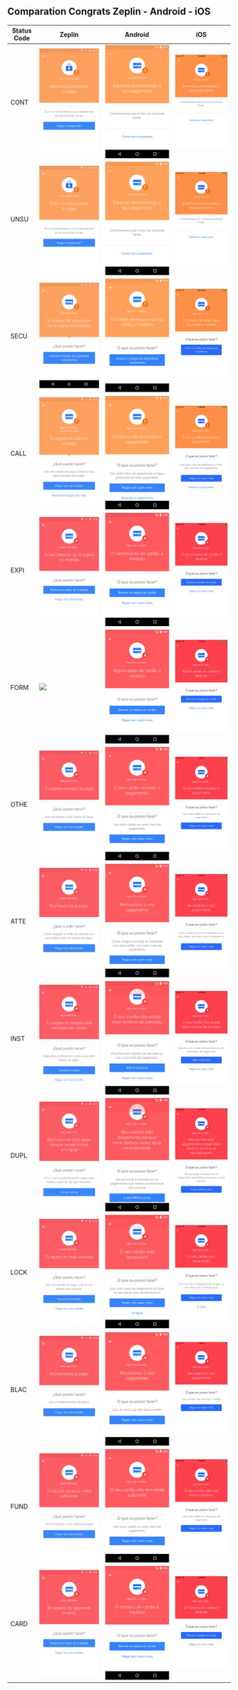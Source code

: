## Comparation Congrats Zeplin - Android - iOS

Status Code |Zeplin | Android | iOS
---|---|---|---
CONT | ![](./img-zeplin/001-Contingencia-CONT-Zeplin.png) | ![](./img-android/Contingencias/CONT.png) | ![](./img-ios/001-Contingencia-CONT-ios.png) |
UNSU | ![](./img-zeplin/001-Contingencia-CONT-Zeplin.png) | ![](./img-android/Contingencias/UNSU.png) | ![](./img-ios/002-Contingencia-UNSU-ios.png) |
SECU | ![](./img-zeplin/006-Contingencia-SECU-Zeplin.png) | ![](./img-android/Contingencias/SECU_1.png) | ![](./img-ios/006-Contingencia-SECU-ios.png) |
CALL | ![](./img-zeplin/012-Contingencia-CALL-Zeplin.png) | ![](./img-android/Contingencias/CALL_1.png) | ![](./img-ios/012-Contingencia-CALL-ios-01.png) |
EXPI | ![](./img-zeplin/007-Error-EXPI-Zeplin.png) | ![](./img-android/Error/EXPI.png) | ![](./img-ios/007-Error-EXPI-ios.png) |
FORM | ![](./img-zeplin/000.png) | ![](./img-android/Error/FORM.png) | ![](./img-ios/008-Error-FORM-ios.png) |
OTHE | ![](./img-zeplin/009-Error-OTHEI-Zeplin.png) | ![](./img-android/Error/OTHE.png) | ![](./img-ios/009-Error-OTHE-ios.png) |
ATTE | ![](./img-zeplin/010-Error-ATTE-Zeplin.png) | ![](./img-android/Error/ATTE.png) | ![](./img-ios/010-Error-ATTE-ios.png) |
INST | ![](./img-zeplin/011-Error-INST-Zeplin.png) | ![](./img-android/Error/INST.png) | ![](./img-ios/011-Error-INST-ios.png) |
DUPL | ![](./img-zeplin/013-Error-DUPL-Zeplin.png) | ![](./img-android/Error/DUPL.png) | ![](./img-ios/013-Error-DUPL-ios.png) |
LOCK | ![](./img-zeplin/014-Error-LOCK-Zeplin.png) | ![](./img-android/Error/LOCK.png) | ![](./img-ios/014-Error-LOCK-ios.png) |
BLAC | ![](./img-zeplin/003-Error-BLAC-Zeplin.png) | ![](./img-android/Error/BLAC.png) | ![](./img-ios/003-Error-BLAC-ios.png) |
FUND | ![](./img-zeplin/004-Error-FUND-Zeplin.png) | ![](./img-android/Error/FUND.png) | ![](./img-ios/004-Error-FUND-ios.png) |
CARD | ![](./img-zeplin/005-Error-CARD-Zeplin.png) | ![](./img-android/Error/CARD.png) | ![](./img-ios/005-Error-CARD-ios.png) |


